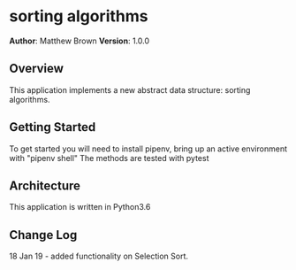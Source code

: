 # sorting algorithms

**Author**: Matthew Brown
**Version**: 1.0.0

## Overview
This application implements a new abstract data structure: sorting algorithms.

## Getting Started
To get started you will need to install pipenv, bring up an active environment with "pipenv shell" The methods are tested with pytest

## Architecture
This application is written in Python3.6



## Change Log

18 Jan 19 -  added functionality on Selection Sort.
